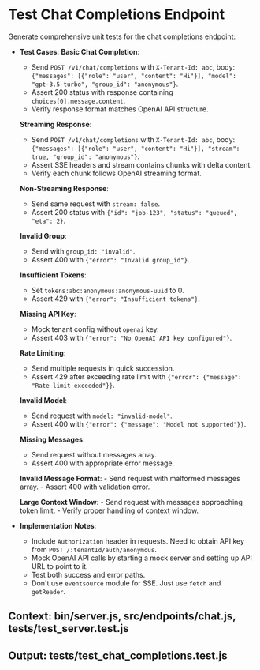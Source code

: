 # Test Chat Completions Endpoint

Generate comprehensive unit tests for the chat completions endpoint:

- **Test Cases**:
  **Basic Chat Completion**:
     - Send `POST /v1/chat/completions` with `X-Tenant-Id: abc`, body: `{"messages": [{"role": "user", "content": "Hi"}], "model": "gpt-3.5-turbo", "group_id": "anonymous"}`.
     - Assert 200 status with response containing `choices[0].message.content`.
     - Verify response format matches OpenAI API structure.

  **Streaming Response**:
     - Send `POST /v1/chat/completions` with `X-Tenant-Id: abc`, body: `{"messages": [{"role": "user", "content": "Hi"}], "stream": true, "group_id": "anonymous"}`.
     - Assert SSE headers and stream contains chunks with delta content.
     - Verify each chunk follows OpenAI streaming format.

  **Non-Streaming Response**:
     - Send same request with `stream: false`.
     - Assert 200 status with `{"id": "job-123", "status": "queued", "eta": 2}`.

  **Invalid Group**:
     - Send with `group_id: "invalid"`.
     - Assert 400 with `{"error": "Invalid group_id"}`.

  **Insufficient Tokens**:
     - Set `tokens:abc:anonymous:anonymous-uuid` to 0.
     - Assert 429 with `{"error": "Insufficient tokens"}`.

  **Missing API Key**:
     - Mock tenant config without `openai` key.
     - Assert 403 with `{"error": "No OpenAI API key configured"}`.

  **Rate Limiting**:
     - Send multiple requests in quick succession.
     - Assert 429 after exceeding rate limit with `{"error": {"message": "Rate limit exceeded"}}`.

  **Invalid Model**:
     - Send request with `model: "invalid-model"`.
     - Assert 400 with `{"error": {"message": "Model not supported"}}`.

  **Missing Messages**:
     - Send request without messages array.
     - Assert 400 with appropriate error message.

  **Invalid Message Format**:
      - Send request with malformed messages array.
      - Assert 400 with validation error.

  **Large Context Window**:
      - Send request with messages approaching token limit.
      - Verify proper handling of context window.

- **Implementation Notes**:
  - Include `Authorization` header in requests. Need to obtain API key from `POST /:tenantId/auth/anonymous`.
  - Mock OpenAI API calls by starting a mock server and setting up API URL to point to it.
  - Test both success and error paths.
  - Don't use `eventsource` module for SSE. Just use `fetch` and `getReader`. 

## Context: bin/server.js, src/endpoints/chat.js, tests/test_server.test.js
## Output: tests/test_chat_completions.test.js
